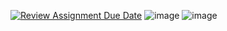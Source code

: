 [![Review Assignment Due Date](https://classroom.github.com/assets/deadline-readme-button-22041afd0340ce965d47ae6ef1cefeee28c7c493a6346c4f15d667ab976d596c.svg)](https://classroom.github.com/a/W2_TH6Rw)
![image](https://github.com/user-attachments/assets/f580ff8d-c967-4f43-aeb8-99ab811b5e76)
![image](https://github.com/user-attachments/assets/9faceac4-7167-4c17-bf4b-41b408d9f0b7)
